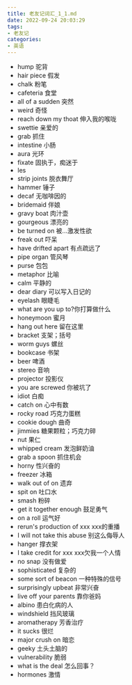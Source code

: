```yaml
---
title: 老友记词汇_1_1.md
date: 2022-09-24 20:03:29
tags:
- 老友记
categories:
- 英语
---
```


- hump 驼背
- hair piece 假发
- chalk 粉笔
- cafeteria 食堂
- all of a sudden 突然
- weird 奇怪
- reach down my thoat 伸入我的喉咙
- swettie 亲爱的
- grab 抓住
- intestine 小肠
-  aura 光环
- fixate 固执于，痴迷于
- les
- strip joints 脱衣舞厅
- hammer 锤子
- decaf 无咖啡因的
- bridemaid 伴娘
- gravy boat 肉汁壶
- gourgeous 漂亮的 
- be turned on 被...激发性欲
- freak out 吓呆
- have drifted apart 有点疏远了
- pipe organ 管风琴
- purse 包包
- metaphor 比喻
- calm 平静的
- dear diary 可以写入日记的
- eyelash 眼睫毛
- what are you up to?你打算做什么
- honeymoon 蜜月
- hang out here 留在这里
- bracket 支架；括号
- worm guys 螺丝
- bookcase 书架
- beer 啤酒
- stereo 音响
- projector 投影仪
- you are screwed 你被坑了
- idiot 白痴
- catch on 心中有数
- rocky road 巧克力蛋糕
- cookie dough 曲奇
- jimmies 糖果颗粒；巧克力碎
- nut 果仁
- whipped cream 发泡鲜奶油
- grab a spoon 抓住机会
- horny 性兴奋的
- freezer 冰箱
- walk out of on 遗弃
- spit on 吐口水
- smash 粉碎
- get it together enough 鼓足勇气
- on a roll 运气好
- rerun's production of xxx xxx的重播
- I will not take this abuse 别这么侮辱人
- hanger 撑衣架
- I take credit for xxx xxx欠我一个人情 
- no snap 没有做爱
- sophisticated 复杂的
- some sort of beacon 一种特殊的信号
- surprisingly upbeat 非常兴奋
- live off your parents 靠你爸妈
- albino 患白化病的人
- windshield 挡风玻璃
- aromatherapy 芳香治疗
- it sucks 很烂
- major crush on 暗恋
- geeky 土头土脑的
- vulnerability 脆弱
- what is the deal 怎么回事？
- hormones 激情
